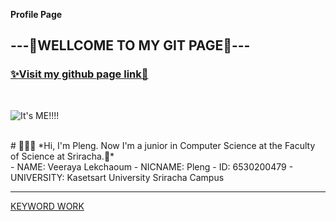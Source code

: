 **Profile Page**
## ---💖WELLCOME TO MY GIT PAGE💖---
### [✨Visit my github page link🌸](https://valin4637.github.io/)

<br>

![It's ME!!!!](https://github.com/VaLin4637/VaLin4637.github.io/blob/main/image2.jpg)


<br>
# 💖💖💖
*Hi, I'm Pleng. Now I'm a junior in Computer Science at the Faculty of Science at Sriracha.🍡*
<br>
- NAME: Veeraya Lekchaoum
- NICNAME: Pleng
- ID: 6530200479
- UNIVERSITY: Kasetsart University Sriracha Campus
<br>


-----------------------------------------------------------------------------------------------------------
[KEYWORD WORK](risk_transference.md)

